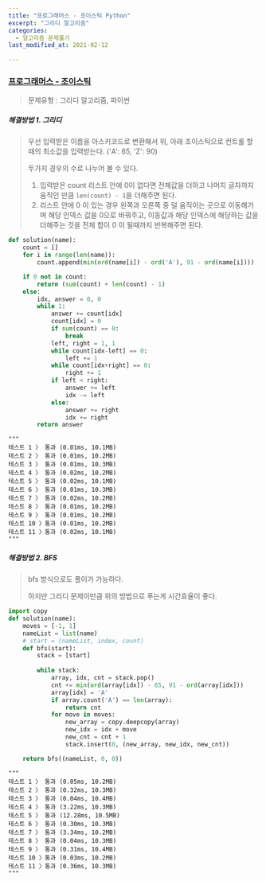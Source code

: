 ```yaml
---
title: "프로그래머스 - 조이스틱 Python"
excerpt: "그리디 알고리즘"
categories:
  - 알고리즘 문제풀기
last_modified_at: 2021-02-12

---
```


### [프로그래머스 - 조이스틱](https://programmers.co.kr/learn/courses/30/lessons/42860)

> 문제유형 : 그리디 알고리즘, 파이썬

##### 해결방법 1. 그리디

> 우선 입력받은 이름을 아스키코드로 변환해서 위, 아래 조이스틱으로 컨트롤 할 때의 최소값을 입력받는다. ('A': 65, 'Z': 90)
>
> 두가지 경우의 수로 나누어 볼 수 있다.
>
> 1. 입력받은 count 리스트 안에 0이 없다면 전체값을 더하고 나머지 글자까지 움직인 만큼 `len(count) - 1`을 더해주면 된다.
> 2.  리스트 안에 0 이 있는 경우 왼쪽과 오른쪽 중 덜 움직이는 곳으로 이동해가며 해당 인덱스 값을 0으로 바꿔주고, 이동값과 해당 인덱스에 해당하는 값을 더해주는 것을 전체 합이 0 이 될때까지 반복해주면 된다.

```python
def solution(name):
    count = []
    for i in range(len(name)):
        count.append(min(ord(name[i]) - ord('A'), 91 - ord(name[i])))

    if 0 not in count:
        return (sum(count) + len(count) - 1)
    else:
        idx, answer = 0, 0
        while 1:
            answer += count[idx]
            count[idx] = 0
            if sum(count) == 0:
                break
            left, right = 1, 1
            while count[idx-left] == 0:
                left += 1
            while count[idx+right] == 0:
                right += 1
            if left < right:
                answer += left
                idx -= left
            else:
                answer += right
                idx += right
        return answer
```

```
"""
테스트 1 〉	통과 (0.01ms, 10.1MB)
테스트 2 〉	통과 (0.01ms, 10.2MB)
테스트 3 〉	통과 (0.01ms, 10.3MB)
테스트 4 〉	통과 (0.02ms, 10.2MB)
테스트 5 〉	통과 (0.02ms, 10.1MB)
테스트 6 〉	통과 (0.01ms, 10.3MB)
테스트 7 〉	통과 (0.02ms, 10.2MB)
테스트 8 〉	통과 (0.01ms, 10.2MB)
테스트 9 〉	통과 (0.01ms, 10.2MB)
테스트 10 〉통과 (0.01ms, 10.2MB)
테스트 11 〉통과 (0.02ms, 10.1MB)
"""  
```



##### 해결방법 2. BFS

>  bfs 방식으로도 풀이가 가능하다.
>
> 하지만 그리디 문제이만큼 위의 방법으로 푸는게 시간효율이 좋다.

```python
import copy
def solution(name):
    moves = [-1, 1]
    nameList = list(name)
    # start = (nameList, index, count)
    def bfs(start):
        stack = [start]
        
        while stack:
            array, idx, cnt = stack.pop()
            cnt += min(ord(array[idx]) - 65, 91 - ord(array[idx]))
            array[idx] = 'A'
            if array.count('A') == len(array): 
                return cnt
            for move in moves:
                new_array = copy.deepcopy(array) 
                new_idx = idx + move
                new_cnt = cnt + 1
                stack.insert(0, (new_array, new_idx, new_cnt))

    return bfs((nameList, 0, 0))
```

```
"""
테스트 1 〉	통과 (0.05ms, 10.2MB)
테스트 2 〉	통과 (0.32ms, 10.3MB)
테스트 3 〉	통과 (0.04ms, 10.4MB)
테스트 4 〉	통과 (3.22ms, 10.3MB)
테스트 5 〉	통과 (12.28ms, 10.5MB)
테스트 6 〉	통과 (0.30ms, 10.3MB)
테스트 7 〉	통과 (3.34ms, 10.2MB)
테스트 8 〉	통과 (0.04ms, 10.3MB)
테스트 9 〉	통과 (0.31ms, 10.4MB)
테스트 10 〉통과 (0.03ms, 10.2MB)
테스트 11 〉통과 (0.36ms, 10.3MB)
"""
```

